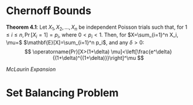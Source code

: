# Chernoff Bounds


**Theorem 4.1**: Let $X_1, X_2, \ldots, X_n$ be independent Poisson trials such that, for $1 \leq i \leq n, \operatorname{Pr}\left[X_i=1\right]=p_i$, where $0<p_i<1$. Then, for $X=\sum_{i=1}^n X_i, \mu=$ $\mathbf{E}[X]=\sum_{i=1}^n p_i$, and any $\delta>0$: 
$$
\operatorname{Pr}[X>(1+\delta) \mu]<\left[\frac{e^\delta}{(1+\delta)^{(1+\delta)}}\right]^\mu
$$




*McLaurin Expansion*

# Set Balancing Problem
